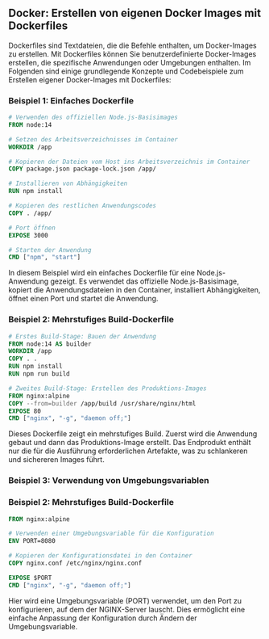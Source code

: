 ## Docker: Erstellen von eigenen Docker Images mit Dockerfiles

Dockerfiles sind Textdateien, die die Befehle enthalten, um Docker-Images zu erstellen. Mit Dockerfiles können Sie benutzerdefinierte Docker-Images erstellen, die spezifische Anwendungen oder Umgebungen enthalten. Im Folgenden sind einige grundlegende Konzepte und Codebeispiele zum Erstellen eigener Docker-Images mit Dockerfiles:

### Beispiel 1: Einfaches Dockerfile

```Dockerfile
# Verwenden des offiziellen Node.js-Basisimages
FROM node:14

# Setzen des Arbeitsverzeichnisses im Container
WORKDIR /app

# Kopieren der Dateien vom Host ins Arbeitsverzeichnis im Container
COPY package.json package-lock.json /app/

# Installieren von Abhängigkeiten
RUN npm install

# Kopieren des restlichen Anwendungscodes
COPY . /app/

# Port öffnen
EXPOSE 3000

# Starten der Anwendung
CMD ["npm", "start"]
```

In diesem Beispiel wird ein einfaches Dockerfile für eine Node.js-Anwendung gezeigt. Es verwendet das offizielle Node.js-Basisimage, kopiert die Anwendungsdateien in den Container, installiert Abhängigkeiten, öffnet einen Port und startet die Anwendung.

### Beispiel 2: Mehrstufiges Build-Dockerfile

```Dockerfile
# Erstes Build-Stage: Bauen der Anwendung
FROM node:14 AS builder
WORKDIR /app
COPY . .
RUN npm install
RUN npm run build

# Zweites Build-Stage: Erstellen des Produktions-Images
FROM nginx:alpine
COPY --from=builder /app/build /usr/share/nginx/html
EXPOSE 80
CMD ["nginx", "-g", "daemon off;"]

```

Dieses Dockerfile zeigt ein mehrstufiges Build. Zuerst wird die Anwendung gebaut und dann das Produktions-Image erstellt. Das Endprodukt enthält nur die für die Ausführung erforderlichen Artefakte, was zu schlankeren und sichereren Images führt.

### Beispiel 3: Verwendung von Umgebungsvariablen

### Beispiel 2: Mehrstufiges Build-Dockerfile

```Dockerfile
FROM nginx:alpine

# Verwenden einer Umgebungsvariable für die Konfiguration
ENV PORT=8080

# Kopieren der Konfigurationsdatei in den Container
COPY nginx.conf /etc/nginx/nginx.conf

EXPOSE $PORT
CMD ["nginx", "-g", "daemon off;"]
```

Hier wird eine Umgebungsvariable (PORT) verwendet, um den Port zu konfigurieren, auf dem der NGINX-Server lauscht. Dies ermöglicht eine einfache Anpassung der Konfiguration durch Ändern der Umgebungsvariable.